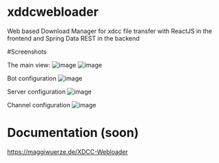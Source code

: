 # xddcwebloader
Web based Download Manager for xdcc file transfer with ReactJS in the frontend and Spring Data REST in the backend

#Screenshots

The main view: 
![image](https://user-images.githubusercontent.com/9729962/184307760-764d7727-f3a3-416c-9b71-f10cc3269709.png)
![image](https://user-images.githubusercontent.com/9729962/184309789-07bce483-73ec-4159-aaac-4b8e75598cef.png)

Bot configuration
![image](https://user-images.githubusercontent.com/9729962/184310278-6973ae76-a08e-43f4-93d4-0776c8d0a078.png)

Server configuration
![image](https://user-images.githubusercontent.com/9729962/184310219-024bc28c-7226-4aa0-bb75-1be2e3efec65.png)

Channel configuration
![image](https://user-images.githubusercontent.com/9729962/184310113-8230d5ec-4824-4e36-83a0-0ec65a902819.png)


# Documentation (soon)
https://maggiwuerze.de/XDCC-Webloader
